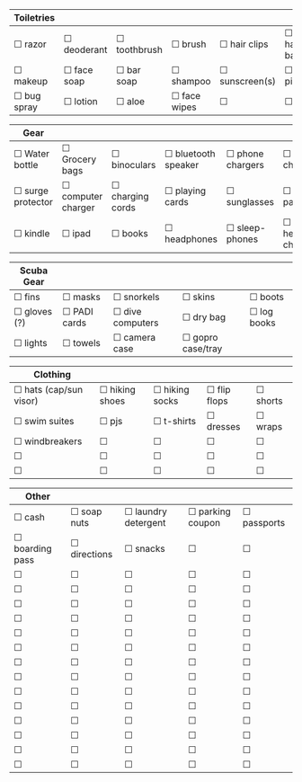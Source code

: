 |Toiletries||||||
| -- | -- | -- | -- | -- | -- |
| ☐ razor  |  ☐ deoderant | ☐ toothbrush | ☐ brush | ☐ hair clips | ☐ hair bands |
| ☐ makeup | ☐ face soap | ☐ bar soap | ☐ shampoo |  ☐ sunscreen(s) | ☐ pills  |
| ☐ bug spray | ☐ lotion | ☐ aloe | ☐ face wipes  |☐ |☐ |

|Gear||||||
| -- | -- | -- | -- | -- | -- |
| ☐ Water bottle | ☐ Grocery bags | ☐ binoculars | ☐ bluetooth speaker | ☐ phone chargers | ☐ camera chargers |
| ☐ surge protector | ☐ computer charger | ☐ charging cords |  ☐ playing cards | ☐ sunglasses | ☐ battery pack |
| ☐ kindle | ☐ ipad |  ☐ books | ☐ headphones | ☐ sleep-phones | ☐ headphone charger(s) | 

|Scuba Gear|||||
| -- | -- | -- | -- | -- |
| ☐ fins | ☐ masks | ☐ snorkels | ☐ skins | ☐ boots |
| ☐ gloves (?) | ☐ PADI cards | ☐ dive computers | ☐ dry bag | ☐ log books |
| ☐ lights | ☐ towels | ☐ camera case | ☐ gopro case/tray |

|Clothing|||||
| -- | -- | -- | -- | -- |
| ☐ hats (cap/sun visor) | ☐ hiking shoes | ☐ hiking socks | ☐ flip flops | ☐ shorts |
| ☐ swim suites | ☐ pjs | ☐ t-shirts | ☐ dresses | ☐ wraps |
| ☐ windbreakers |☐ |☐ |☐ |☐  |
| ☐ |☐ |☐ |☐ |☐  |
| ☐ |☐ |☐ |☐ |☐  |

|Other[]()|||||
| -- | -- | -- | -- | -- |
| ☐ cash | ☐ soap nuts | ☐ laundry detergent | ☐ parking coupon | ☐ passports |
| ☐ boarding pass | ☐ directions | ☐ snacks | ☐ | ☐  |
| ☐ |☐ |☐ |☐ |☐  |
| ☐ |☐ |☐ |☐ |☐  |
| ☐ |☐ |☐ |☐ |☐  |
| ☐ |☐ |☐ |☐ |☐  |
| ☐ |☐ |☐ |☐ |☐  |
| ☐ |☐ |☐ |☐ |☐  |
| ☐ |☐ |☐ |☐ |☐  |
| ☐ |☐ |☐ |☐ |☐  |
| ☐ |☐ |☐ |☐ |☐  |
| ☐ |☐ |☐ |☐ |☐  |
| ☐ |☐ |☐ |☐ |☐  |
| ☐ |☐ |☐ |☐ |☐  |
| ☐ |☐ |☐ |☐ |☐  |
| ☐ |☐ |☐ |☐ |☐  |
